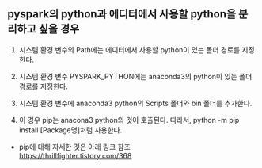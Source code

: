 ## pyspark의 python과 에디터에서 사용할 python을 분리하고 싶을 경우

1. 시스템 환경 변수의 Path에는 에디터에서 사용할 python이 있는 폴더 경로를 지정한다.

2. 시스템 환경 변수 PYSPARK_PYTHON에는 anaconda3의 python이 있는 폴더 경로를 지정한다.

3. 시스템 환경 변수에 anaconda3 python의 Scripts 폴더와 bin 폴더를 추가한다.

4. 이 경우 pip는 anacona3 python의 것이 호출된다. 따라서, python -m pip install [Package명]처럼 사용한다.

- pip에 대해 자세한 것은 아래 링크 참조  
https://thrillfighter.tistory.com/368
